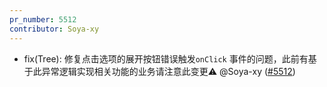 ```yaml
---
pr_number: 5512
contributor: Soya-xy
---
```


- fix(Tree): 修复点击选项的展开按钮错误触发`onClick` 事件的问题，此前有基于此异常逻辑实现相关功能的业务请注意此变更⚠ @Soya-xy ([#5512](https://github.com/Tencent/tdesign-vue-next/pull/5512))
